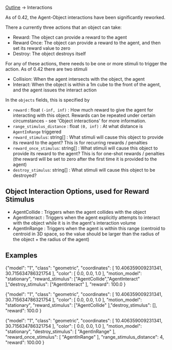 [Outline](Outline.md) -> Interactions

As of 0.42, the Agent-Object interactions have been significantly reworked.

There a currently three actions that an object can take:

- Reward: The object can provide a reward to the agent
- Reward Once: The object can provide a reward to the agent, and then set its reward value to zero
- Destroy: The object destroys itself

For any of these actions, there needs to be one or more stimuli to trigger the action. As of 0.42 there are two stimuli

- Collision: When the agent intersects with the object, the agent
- Interact: When the object is within a 1m cube to the front of the agent, and the agent issues the interact action

In the `objects` fields, this is specified by
  - `reward` : float `(-inf, inf)` : How much reward to give the agent for interacting with this object. Rewards can be repeated under certain circumstances - see 'Object interactions' for more information.
  - `range_stimulus_distance` : float `(0, inf)` : At what distance is `AgentInRange` triggered
  - `reward_stimulus`: string[] : What stimuli will cause this object to provide its reward to the agent? This is for recurring rewards / penalties
  - `reward_once_stimulus`: string[] : What stimuli will cause this object to provide its reward to the agent? This is for one-shot rewards / penalties (the reward will be set to zero after the first time it is provided to the agent)
  - `destroy_stimulus`: string[] : What stimuli will cause this object to be destroyed?

## Object Interaction Options, used for Reward Stimulus 

- AgentCollide : Triggers when the agent collides with the object
- AgentInteract : Triggers when the agent explicitly attempts to interact with the object while it is in the agent's interaction volume
- AgentInRange : Triggers when the agent is within this range (centroid to centroid in 3D space, so the value should be larger than the radius of the object + the radius of the agent)

## Examples

{"model": "1", "class": "geometric", "coordinates": [
                10.406359009231341,
                30.715634786321754
            ], "color": [
                0.0,
                0.0,
                1.0
            ], "motion_model": "stationary", "reward_stimulus": ["AgentCollide","AgentInteract"
            ],"destroy_stimulus": ["AgentInteract"
            ], "reward": 100.0
        }
        
{"model": "1", "class": "geometric", "coordinates": [
                10.406359009231341,
                30.715634786321754
            ], "color": [
                0.0,
                0.0,
                1.0
            ], "motion_model": "stationary", "reward_stimulus": ["AgentCollide"
            ],"destroy_stimulus": [], "reward": 100.0
        }
        
{"model": "1", "class": "geometric", "coordinates": [
                10.406359009231341,
                30.715634786321754
            ], "color": [
                0.0,
                0.0,
                1.0
            ], "motion_model": "stationary",
            "destroy_stimulus": [
                "AgentInRange"
            ],
            "reward_once_stimulus": [
                "AgentInRange"
            ],
            "range_stimulus_distance": 4,
            "reward": 100.00
        }